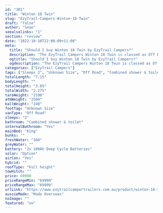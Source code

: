 ```yaml
---
id: "301"
title: "Winton 18 Twin"
slug: "EzyTrail-Campers-Winton-18-Twin"
draft: "false"
author: "Sean"
seealsolinks: "1"
section: "review"
date: "2022-10-10T22:00:09+11:00"
meta:
  title: "Should I buy Winton 18 Twin by EzyTrail Campers?"
  description: "The EzyTrail Campers Winton 18 Twin is classed as Off Road, and sleeps 2 people. It is Made Overseas and comes in at Unknown Size. It generally has Combined shower & toilet."
  ogtitle: "Should I buy Winton 18 Twin by EzyTrail Campers?"
  ogdescription: "The EzyTrail Campers Winton 18 Twin is classed as Off Road, and sleeps 2 people. It is Made Overseas and comes in at Unknown Size. It generally has Combined shower & toilet."
categories: ["EzyTrail Campers"]
tags: ["Sleeps 2", "Unknown Size", "Off Road", "Combined shower & toilet", "Full height", "60 - 70k", "Made Overseas"]
totalLength: "7.15"
bodyLength: ""
totalHeight: "3.05"
totalWidth: "2.275"
tareWeight: "2100"
atmWeight: "2500"
ballWeight: "240"
footTag: "Unknown Size"
vanType: "Off Road"
sleeps: "2"
bathroom: "Combined shower & toilet"
internalBathroom: "Yes"
mainBed: "King"
bunks: ""
freshWater: "160"
greyWater: ""
battery: "2x 100Ah Deep Cycle Batteries"
solar: "Option"
airCon: "Yes"
hybrid: ""
roofType: "Full height"
towHitch: ""
price: 69990
priceRangeMin: "69990"
priceRangeMax: "69990"
urlLink: "https://www.ezytrailcampertrailers.com.au/product/winton-18-twin/"
aussieMade: "Made Overseas"
noImage: ""
featured: "no"
---
```

